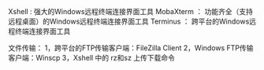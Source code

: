 Xshell : 强大的Windows远程终端连接界面工具
MobaXterm ： 功能齐全（支持远程桌面）的Windows远程终端连接界面工具
Terminus ： 跨平台的Windows远程终端连接界面工具

文件传输：
1，跨平台的FTP传输客户端：FileZilla Client
2，Windows FTP传输客户端：Winscp
3，Xshell 中的 rz和sz 上传下载命令
